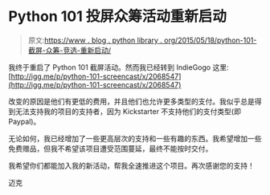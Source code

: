 # Python 101 投屏众筹活动重新启动

> 原文:[https://www . blog . python library . org/2015/05/18/python-101-截屏-众筹-竞选-重新启动/](https://www.blog.pythonlibrary.org/2015/05/18/python-101-screencast-crowdfunding-campaign-re-launched/)

我终于重启了 Python 101 截屏活动。然而我已经转到 IndieGogo 这里:[http://igg.me/p/python-101-screencast/x/2068547](http://igg.me/p/python-101-screencast/x/2068547)

改变的原因是他们有更低的费用，并且他们也允许更多类型的支付。我似乎总是得到无法支持我的项目的支持者，因为 Kickstarter 不支持他们的支付类型(即 Paypal)。

无论如何，我已经增加了一些更高层次的支持和一些有趣的东西。我希望增加一些免费赠品，但我不希望该项目遭受范围蔓延，最终不能按时交付。

我希望你们都能加入我的新活动，帮我全速推进这个项目。再次感谢您的支持！

迈克